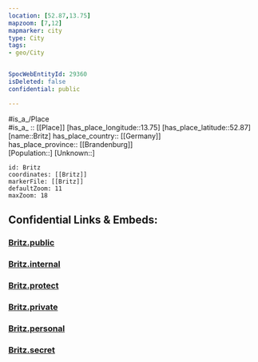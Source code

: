 ```yaml
---
location: [52.87,13.75] 
mapzoom: [7,12] 
mapmarker: city 
type: City
tags:
- geo/City


SpocWebEntityId: 29360
isDeleted: false
confidential: public

---
```

#is_a_/Place  
#is_a_ :: [[Place]] 
[has_place_longitude::13.75] 
[has_place_latitude::52.87] 
[name::Britz] 
has_place_country:: [[Germany]]  
has_place_province:: [[Brandenburg]]  
[Population::] 
[Unknown::] 


```leaflet
id: Britz
coordinates: [[Britz]] 
markerFile: [[Britz]] 
defaultZoom: 11 
maxZoom: 18
```


## Confidential Links & Embeds: 

### [Britz.public](/_public/\Earth\Continent\Europe\Europe~Central\Germany\Germany~East\Brandenburg\counties~Brandenburg\Barnim\cities~Barnim\Britz-Chorin-Oderberg\boroughs~Britz-Chorin-OderbergBritz.public.md) 

### [Britz.internal](/_internal/\Earth\Continent\Europe\Europe~Central\Germany\Germany~East\Brandenburg\counties~Brandenburg\Barnim\cities~Barnim\Britz-Chorin-Oderberg\boroughs~Britz-Chorin-OderbergBritz.internal.md) 

### [Britz.protect](/_protect/\Earth\Continent\Europe\Europe~Central\Germany\Germany~East\Brandenburg\counties~Brandenburg\Barnim\cities~Barnim\Britz-Chorin-Oderberg\boroughs~Britz-Chorin-OderbergBritz.protect.md) 

### [Britz.private](/_private/\Earth\Continent\Europe\Europe~Central\Germany\Germany~East\Brandenburg\counties~Brandenburg\Barnim\cities~Barnim\Britz-Chorin-Oderberg\boroughs~Britz-Chorin-OderbergBritz.private.md) 

### [Britz.personal](/_personal/\Earth\Continent\Europe\Europe~Central\Germany\Germany~East\Brandenburg\counties~Brandenburg\Barnim\cities~Barnim\Britz-Chorin-Oderberg\boroughs~Britz-Chorin-OderbergBritz.personal.md) 

### [Britz.secret](/_secret/\Earth\Continent\Europe\Europe~Central\Germany\Germany~East\Brandenburg\counties~Brandenburg\Barnim\cities~Barnim\Britz-Chorin-Oderberg\boroughs~Britz-Chorin-OderbergBritz.secret.md)

